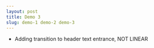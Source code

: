 ```yaml
---
layout: post
title: Demo 3
slug: demo-1 demo-2 demo-3
---
```


- Adding transition to header text entrance, NOT LINEAR
